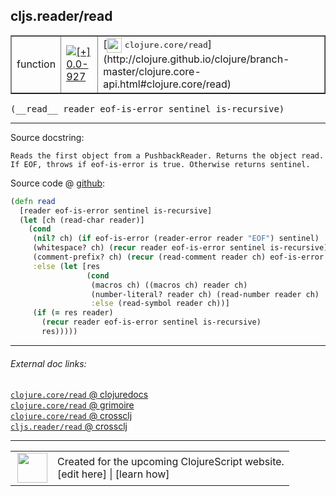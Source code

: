 ## cljs.reader/read



 <table border="1">
<tr>
<td>function</td>
<td><a href="https://github.com/cljsinfo/cljs-api-docs/tree/0.0-927"><img valign="middle" alt="[+] 0.0-927" title="Added in 0.0-927" src="https://img.shields.io/badge/+-0.0--927-lightgrey.svg"></a> </td>
<td>
[<img height="24px" valign="middle" src="http://i.imgur.com/1GjPKvB.png"> <samp>clojure.core/read</samp>](http://clojure.github.io/clojure/branch-master/clojure.core-api.html#clojure.core/read)
</td>
</tr>
</table>


 <samp>
(__read__ reader eof-is-error sentinel is-recursive)<br>
</samp>

---





Source docstring:

```
Reads the first object from a PushbackReader. Returns the object read.
If EOF, throws if eof-is-error is true. Otherwise returns sentinel.
```


Source code @ [github](https://github.com/clojure/clojurescript/blob/r927/src/cljs/cljs/reader.cljs#L338-L354):

```clj
(defn read
  [reader eof-is-error sentinel is-recursive]
  (let [ch (read-char reader)]
    (cond
     (nil? ch) (if eof-is-error (reader-error reader "EOF") sentinel)
     (whitespace? ch) (recur reader eof-is-error sentinel is-recursive)
     (comment-prefix? ch) (recur (read-comment reader ch) eof-is-error sentinel is-recursive)
     :else (let [res
                 (cond
                  (macros ch) ((macros ch) reader ch)
                  (number-literal? reader ch) (read-number reader ch)
                  :else (read-symbol reader ch))]
     (if (= res reader)
       (recur reader eof-is-error sentinel is-recursive)
       res)))))
```

<!--
Repo - tag - source tree - lines:

 <pre>
clojurescript @ r927
└── src
    └── cljs
        └── cljs
            └── <ins>[reader.cljs:338-354](https://github.com/clojure/clojurescript/blob/r927/src/cljs/cljs/reader.cljs#L338-L354)</ins>
</pre>

-->

---



###### External doc links:

[`clojure.core/read` @ clojuredocs](http://clojuredocs.org/clojure.core/read)<br>
[`clojure.core/read` @ grimoire](http://conj.io/store/v1/org.clojure/clojure/1.7.0-beta3/clj/clojure.core/read/)<br>
[`clojure.core/read` @ crossclj](http://crossclj.info/fun/clojure.core/read.html)<br>
[`cljs.reader/read` @ crossclj](http://crossclj.info/fun/cljs.reader.cljs/read.html)<br>

---

 <table>
<tr><td>
<img valign="middle" align="right" width="48px" src="http://i.imgur.com/Hi20huC.png">
</td><td>
Created for the upcoming ClojureScript website.<br>
[edit here] | [learn how]
</td></tr></table>

[edit here]:https://github.com/cljsinfo/cljs-api-docs/blob/master/cljsdoc/cljs.reader/read.cljsdoc
[learn how]:https://github.com/cljsinfo/cljs-api-docs/wiki/cljsdoc-files

<!--

This information was too distracting to show to readers, but I'll leave it
commented here since it is helpful to:

- pretty-print the data used to generate this document
- and show how to retrieve that data



The API data for this symbol:

```clj
{:ns "cljs.reader",
 :name "read",
 :signature ["[reader eof-is-error sentinel is-recursive]"],
 :history [["+" "0.0-927"]],
 :type "function",
 :full-name-encode "cljs.reader/read",
 :source {:code "(defn read\n  [reader eof-is-error sentinel is-recursive]\n  (let [ch (read-char reader)]\n    (cond\n     (nil? ch) (if eof-is-error (reader-error reader \"EOF\") sentinel)\n     (whitespace? ch) (recur reader eof-is-error sentinel is-recursive)\n     (comment-prefix? ch) (recur (read-comment reader ch) eof-is-error sentinel is-recursive)\n     :else (let [res\n                 (cond\n                  (macros ch) ((macros ch) reader ch)\n                  (number-literal? reader ch) (read-number reader ch)\n                  :else (read-symbol reader ch))]\n     (if (= res reader)\n       (recur reader eof-is-error sentinel is-recursive)\n       res)))))",
          :title "Source code",
          :repo "clojurescript",
          :tag "r927",
          :filename "src/cljs/cljs/reader.cljs",
          :lines [338 354]},
 :full-name "cljs.reader/read",
 :clj-symbol "clojure.core/read",
 :docstring "Reads the first object from a PushbackReader. Returns the object read.\nIf EOF, throws if eof-is-error is true. Otherwise returns sentinel."}

```

Retrieve the API data for this symbol:

```clj
;; from Clojure REPL
(require '[clojure.edn :as edn])
(-> (slurp "https://raw.githubusercontent.com/cljsinfo/cljs-api-docs/catalog/cljs-api.edn")
    (edn/read-string)
    (get-in [:symbols "cljs.reader/read"]))
```

-->
